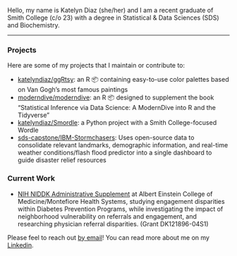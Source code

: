 Hello, my name is Katelyn Diaz (she/her) and I am a recent graduate of Smith College (c/o 23) with a degree in Statistical & Data Sciences (SDS) and Biochemistry.

-----------

### Projects

Here are some of my projects that I maintain or contribute to:

- [katelyndiaz/ggRtsy](https://github.com/katelyndiaz/ggRtsy): an R 📦 containing easy-to-use color palettes based on Van Gogh’s most famous paintings
- [moderndive/moderndive](https://github.com/moderndive/moderndive): an R 📦 designed to supplement the book “Statistical Inference via Data Science: A ModernDive into R and the Tidyverse”
- [katelyndiaz/Smordle](https://github.com/katelyndiaz/Smordle): a Python project with a Smith College-focused Wordle
- [sds-capstone/IBM-Stormchasers](https://www.causeweb.org/usproc/usresp/2022/fall/winners): Uses open-source data to consolidate relevant landmarks, demographic information, and real-time weather conditions/flash flood predictor into a single dashboard to guide disaster relief resources

### Current Work

- [NIH NIDDK Administrative Supplement](https://reporter.nih.gov/project-details/10711717) at Albert Einstein College of Medicine/Montefiore Health Systems, studying engagement disparities within Diabetes Prevention Programs, while investigating the impact of neighborhood vulnerability on referrals and engagement, and researching physician referral disparities. (Grant DK121896-04S1)

Please feel to reach out [by email](mailto:katndiaz@gmail.com)! You can read more about me on my [Linkedin](https://www.linkedin.com/in/katelyndiaz/).
